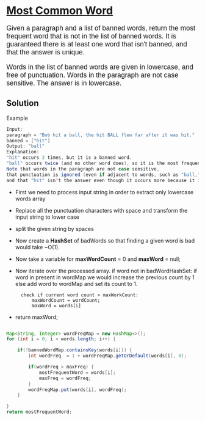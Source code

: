 # [Most Common Word](https://leetcode.com/problems/most-common-word/)

<p style="font-size: 18px; font-family:  Arial, Helvetica, sans-serif;">
Given a paragraph and a list of banned words, return the most frequent word that is not in the list of banned words.  It is guaranteed there is at least one word that isn't banned, and that the answer is unique.
</p>

<p style="font-size: 18px; font-family:  Arial, Helvetica, sans-serif;">
Words in the list of banned words are given in lowercase, and free of punctuation.  Words in the paragraph are not case sensitive.  The answer is in lowercase.
</p>

## Solution 

Example

```java
Input: 
paragraph = "Bob hit a ball, the hit BALL flew far after it was hit."
banned = ["hit"]
Output: "ball"
Explanation: 
"hit" occurs 3 times, but it is a banned word.
"ball" occurs twice (and no other word does), so it is the most frequent non-banned word in the paragraph. 
Note that words in the paragraph are not case sensitive,
that punctuation is ignored (even if adjacent to words, such as "ball,"), 
and that "hit" isn't the answer even though it occurs more because it is banned.
```

- First we need to process input string in order to extract only lowercase words array
- Replace all the punctuation characters with space and transform the input string to lower case
- split the given string by spaces
- Now create a **HashSet** of badWords so that finding a given word is bad would take ~O(1).
- Now take a variable for **maxWordCount** = 0 and **maxWord** = null;

- Now iterate over the processed array.
  if word not in badWordHashSet:
        if word in present in wordMap we would increase the previous count by 1
        else 
            add word to wordMap and set its count to 1.

        check if current word count > maxWorkCount:
            maxWordCount = wordCount;
            maxWord = words[i]
- return maxWord;


```java

Map<String, Integer> wordFreqMap = new HashMap<>();
for (int i = 0; i < words.length; i++) {

    if(!bannedWordMap.containsKey(words[i])) {
        int wordFreq  = 1 + wordFreqMap.getOrDefault(words[i], 0);

        if(wordFreq > maxFreq) {
            mostFrequentWord = words[i];
            maxFreq = wordFreq;
        }
        wordFreqMap.put(words[i], wordFreq);
    }

}
return mostFrequentWord;

```


